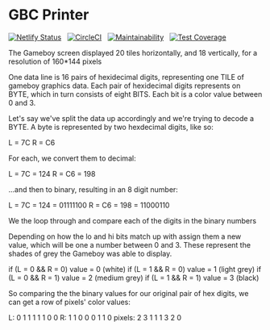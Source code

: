 # GBC Printer

[![Netlify Status](https://api.netlify.com/api/v1/badges/cc602651-0660-4e9e-acae-c0e765f22ae1/deploy-status)](https://app.netlify.com/sites/gbc-printer/deploys)
&nbsp;
[![CircleCI](https://circleci.com/gh/Jonic/gbc-printer.svg?style=svg)](https://circleci.com/gh/Jonic/gbc-printer)
&nbsp;
[![Maintainability](https://api.codeclimate.com/v1/badges/0adc3bbe5e58fe5cbb88/maintainability)](https://codeclimate.com/github/Jonic/gbc-printer/maintainability)
&nbsp;
[![Test Coverage](https://api.codeclimate.com/v1/badges/0adc3bbe5e58fe5cbb88/test_coverage)](https://codeclimate.com/github/Jonic/gbc-printer/test_coverage)

The Gameboy screen displayed 20 tiles horizontally, and 18 vertically, for a resolution of 160*144 pixels

One data line is 16 pairs of hexidecimal digits, representing one TILE of gameboy graphics data. Each pair of hexidecimal digits represents on BYTE, which in turn consists of eight BITS. Each bit is a color value between 0 and 3.

Let's say we've split the data up accordingly and we're trying to decode a BYTE. A byte is represented by two hexdecimal digits, like so:

L = 7C
R = C6

For each, we convert them to decimal:

L = 7C = 124
R = C6 = 198

...and then to binary, resulting in an 8 digit number:

L = 7C = 124 = 01111100
R = C6 = 198 = 11000110

We the loop through and compare each of the digits in the binary numbers

Depending on how the lo and hi bits match up with assign them a new value, which will be one a number between 0 and 3. These represent the shades of grey the Gameboy was able to display.

if (L = 0 && R = 0) value = 0 (white)
if (L = 1 && R = 0) value = 1 (light grey)
if (L = 0 && R = 1) value = 2 (medium grey)
if (L = 1 && R = 1) value = 3 (black)

So comparing the the binary values for our original pair of hex digits, we can get a row of pixels' color values:

L:      0 1 1 1 1 1 0 0
R:      1 1 0 0 0 1 1 0
pixels: 2 3 1 1 1 3 2 0
